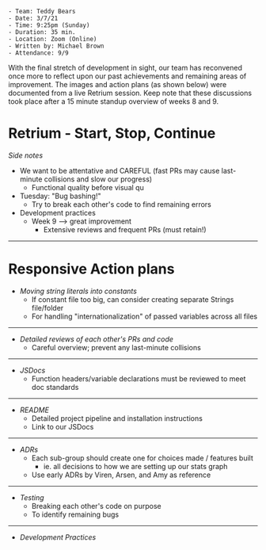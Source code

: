 ```
- Team: Teddy Bears
- Date: 3/7/21
- Time: 9:25pm (Sunday)
- Duration: 35 min.
- Location: Zoom (Online)
- Written by: Michael Brown
- Attendance: 9/9
```

With the final stretch of development in sight, our team has reconvened once more to reflect upon our past achievements and remaining areas of improvement. The images and action plans (as shown below) were documented from a live Retrium session. Keep note that these discussions took place after a 15 minute standup overview of weeks 8 and 9.

# Retrium - Start, Stop, Continue

<FIT IN IMAGES OF RETROSPECTIVE MEETING HERE>

*Side notes*
- We want to be attentative and CAREFUL (fast PRs may cause last-minute collisions and slow our progress)
  - Functional quality before visual qu
- Tuesday: "Bug bashing!"
  - Try to break each other's code to find remaining errors
- Development practices
  - Week 9 --> great improvement
    - Extensive reviews and frequent PRs (must retain!)

-------

# Responsive Action plans

<LINK TO ACTION ITEMS HERE>

- *Moving string literals into constants*
  - If constant file too big, can consider creating separate Strings file/folder
  - For handling "internationalization" of passed variables across all files
-------
- *Detailed reviews of each other's PRs and code*
  - Careful overview; prevent any last-minute collisions
-------
- *JSDocs*
  - Function headers/variable declarations must be reviewed to meet doc standards
-------
- *README*
  - Detailed project pipeline and installation instructions
  - Link to our JSDocs
-------
- *ADRs*
  - Each sub-group should create one for choices made / features built
    - ie. all decisions to how we are setting up our stats graph
  - Use early ADRs by Viren, Arsen, and Amy as reference
-------
- *Testing*
  - Breaking each other's code on purpose
  - To identify remaining bugs
-------
- *Development Practices*
